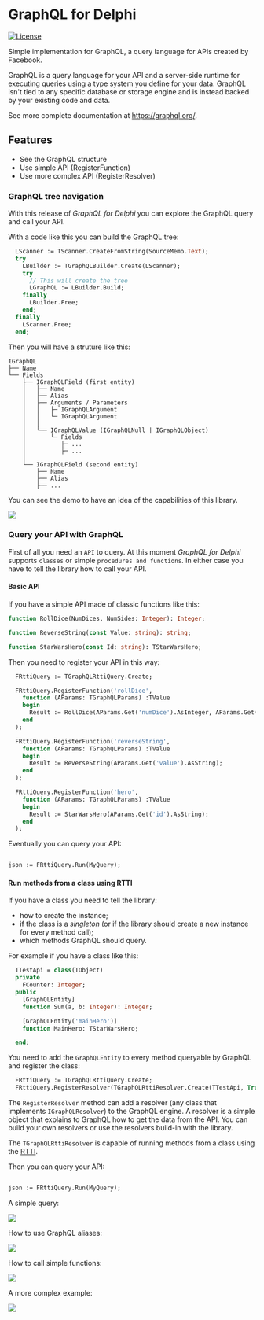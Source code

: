 # GraphQL for Delphi

[![License](https://img.shields.io/badge/License-Apache%202.0-yellowgreen.svg)](https://opensource.org/licenses/Apache-2.0)

Simple implementation for GraphQL, a query language for APIs created by Facebook.

GraphQL is a query language for your API and a server-side runtime for executing queries using a type system you define for your data. GraphQL isn't tied to any specific database or storage engine and is instead backed by your existing code and data.

See more complete documentation at https://graphql.org/.

## Features

* See the GraphQL structure
* Use simple API (RegisterFunction)
* Use more complex API (RegisterResolver) 

### GraphQL tree navigation

With this release of *GraphQL for Delphi* you can explore the GraphQL query and call your API. 

With a code like this you can build the GraphQL tree:

```pascal
  LScanner := TScanner.CreateFromString(SourceMemo.Text);
  try
    LBuilder := TGraphQLBuilder.Create(LScanner);
    try
      // This will create the tree
      LGraphQL := LBuilder.Build;
    finally
      LBuilder.Free;
    end;
  finally
    LScanner.Free;
  end;
```

Then you will have a struture like this:

```
IGraphQL
├── Name
└── Fields
    ├── IGraphQLField (first entity)
    │   ├── Name
    │   ├── Alias
    │   ├── Arguments / Parameters
    │   │   ├─ IGraphQLArgument 
    │   │   └─ IGraphQLArgument 
    │   │
    │   └── IGraphQLValue (IGraphQLNull | IGraphQLObject)
    │       └─ Fields
    │          ├─ ...
    │          ├─ ...
    │
    └── IGraphQLField (second entity)
        ├── Name
        ├── Alias
        ├── ...
```

You can see the demo to have an idea of the capabilities of this library.

![](https://raw.githubusercontent.com/wiki/lminuti/graphql/demo1.png)

### Query your API with GraphQL

First of all you need an `API` to query. At this moment *GraphQL for Delphi* supports `classes` or simple `procedures and functions`. In either case you have to tell the library how to call your API.

#### Basic API

If you have a simple API made of classic functions like this:

```pascal
function RollDice(NumDices, NumSides: Integer): Integer;

function ReverseString(const Value: string): string;

function StarWarsHero(const Id: string): TStarWarsHero;
```

Then you need to register your API in this way:

```pascal
  FRttiQuery := TGraphQLRttiQuery.Create;

  FRttiQuery.RegisterFunction('rollDice',
    function (AParams: TGraphQLParams) :TValue
    begin
      Result := RollDice(AParams.Get('numDice').AsInteger, AParams.Get('numSides').AsInteger);
    end
  );

  FRttiQuery.RegisterFunction('reverseString',
    function (AParams: TGraphQLParams) :TValue
    begin
      Result := ReverseString(AParams.Get('value').AsString);
    end
  );

  FRttiQuery.RegisterFunction('hero',
    function (AParams: TGraphQLParams) :TValue
    begin
      Result := StarWarsHero(AParams.Get('id').AsString);
    end
  );
```

Eventually you can query your API: 

```pascal

json := FRttiQuery.Run(MyQuery);

```

#### Run methods from a class using RTTI

If you have a class you need to tell the library:

* how to create the instance;
* if the class is a *singleton* (or if the library should create a new instance for every method call);
* which methods GraphQL should query.

For example if you have a class like this:

```pascal
  TTestApi = class(TObject)
  private
    FCounter: Integer;
  public
    [GraphQLEntity]
    function Sum(a, b: Integer): Integer;

    [GraphQLEntity('mainHero')]
    function MainHero: TStarWarsHero;

  end;
```

You need to add the `GraphQLEntity` to every method queryable by GraphQL and register the class:

```pascal
  FRttiQuery := TGraphQLRttiQuery.Create;
  FRttiQuery.RegisterResolver(TGraphQLRttiResolver.Create(TTestApi, True));
```

The `RegisterResolver` method can add a resolver (any class that implements `IGraphQLResolver`) to the GraphQL engine. A resolver is a simple object that explains to GraphQL how to get the data from the API. You can build your own resolvers or use the resolvers build-in with the library.

The `TGraphQLRttiResolver` is capable of running methods from a class using the [RTTI](https://docwiki.embarcadero.com/RADStudio/Sydney/en/Working_with_RTTI).

Then you can query your API: 

```pascal

json := FRttiQuery.Run(MyQuery);

```

A simple query:

![](https://raw.githubusercontent.com/wiki/lminuti/graphql/GraphQL-Basic.gif)

How to use GraphQL aliases:

![](https://raw.githubusercontent.com/wiki/lminuti/graphql/GraphQL-Alias.gif)

How to call simple functions:

![](https://raw.githubusercontent.com/wiki/lminuti/graphql/GraphQL-RollDice.gif)

A more complex example:

![](https://raw.githubusercontent.com/wiki/lminuti/graphql/GraphQL-complex.gif)
